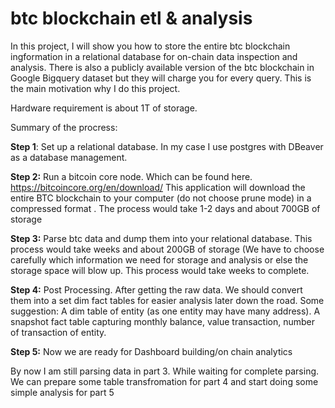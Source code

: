 # btc blockchain etl & analysis
In this project, I will show you how to store the entire btc blockchain ingformation in a relational database for 
on-chain data inspection and analysis. There is also a publicly available version of the btc blockchain in Google 
Bigquery dataset but they will charge you for every query. This is the main motivation why I do this project.

Hardware requirement is about 1T of storage. 

Summary of the procress:

**Step 1**: Set up a relational database. In my case I use postgres with DBeaver as a database management.

**Step 2:** Run a bitcoin core node. Which can be found here. https://bitcoincore.org/en/download/
This application will download the entire BTC blockchain to your computer (do not choose prune mode) in a compressed format
. The process would take 1-2 days and about 700GB of storage 

**Step 3:** Parse btc data and dump them into your relational database. This process would take weeks and about 200GB of storage (We
have to choose carefully which information we need for storage and analysis or else the storage space will blow up. This process would take weeks to complete. 

**Step 4:** Post Processing. After getting the raw data. We should convert them into a set dim fact tables for easier analysis later
down the road. Some suggestion: A dim table of entity (as one entity may have many address). A snapshot fact table capturing monthly balance, value transaction, number of transaction of entity. 

**Step 5:** Now we are ready for Dashboard building/on chain analytics 

By now I am still parsing data in part 3. While waiting for complete parsing. We can prepare some table transfromation for part 4 and start doing some simple analysis for part 5







